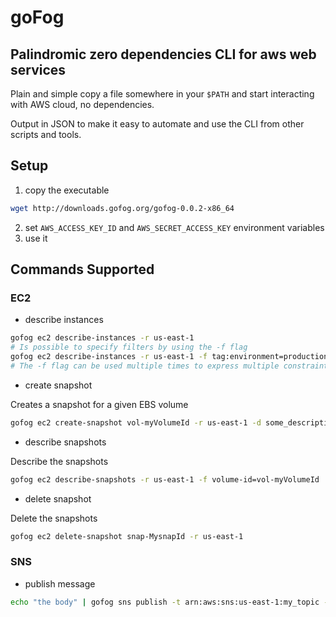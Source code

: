 # goFog

## Palindromic zero dependencies CLI for aws web services

Plain and simple copy a file somewhere in your `$PATH` and start
interacting with AWS cloud, no dependencies.

Output in JSON to make it easy to automate and use the CLI from other
scripts and tools.

## Setup

1. copy the executable

```sh
wget http://downloads.gofog.org/gofog-0.0.2-x86_64
```

2. set `AWS_ACCESS_KEY_ID` and `AWS_SECRET_ACCESS_KEY` environment
   variables
3. use it

## Commands Supported

### EC2

* describe instances

```sh
gofog ec2 describe-instances -r us-east-1
# Is possible to specify filters by using the -f flag
gofog ec2 describe-instances -r us-east-1 -f tag:environment=production
# The -f flag can be used multiple times to express multiple constraints
```

* create snapshot

Creates a snapshot for a given EBS volume

```sh
gofog ec2 create-snapshot vol-myVolumeId -r us-east-1 -d some_description
```

* describe snapshots

Describe the snapshots

```sh
gofog ec2 describe-snapshots -r us-east-1 -f volume-id=vol-myVolumeId
```

* delete snapshot

Delete the snapshots

```sh
gofog ec2 delete-snapshot snap-MysnapId -r us-east-1
```


### SNS

* publish message

```sh
echo "the body" | gofog sns publish -t arn:aws:sns:us-east-1:my_topic -s "this is the subject"
```
